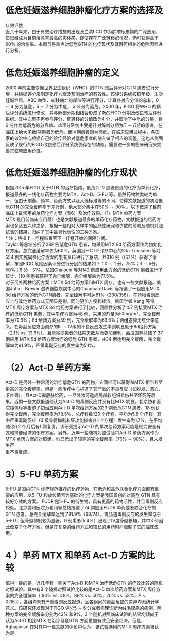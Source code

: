 # 低危妊娠滋养细胞肿瘤化疗方案的选择及  
疗效评估  
近几十年来，由于有效治疗措施的出现及血清hCG 作为肿瘤标志物的广泛应用，它已经成为目前治愈率最高的实体瘤，即便存在广泛转移的情况，仍可获得高于$90\%$ 的治愈率。本章节将重点对低危GTN 的化疗现状及其耐药相关的危险因素进行分析。  
#  低危妊娠滋养细胞肿瘤的定义  
2000 年前主要依据世界卫生组织（WHO）的GTN 预后评分对GTN 患者进行分层，并根据评分来制定化疗方案及预测治疗的有效性。该评分系统按照年龄、末次妊娠性质、ABO 血型、转移病灶的部位等进行评分，计算各对应分值的总和，$0\sim4$ 分为低危，$5\sim7$ 分为中危，$\geqslant8$ 分为高危。2000 年，FIGO 将WHO 的预后评分系统进行修改，并与解剖分期相结合形成了新的FIGO 分期及改良预后评分系统。其中血型不再参与评分，肝转移的分值改为4 分，并取消了中危的分层，将6 分作为低高危的分界值。此评分系统主要是针对解剖分期为$\Pi\sim\Pi$期的患者，在临床上绝大多数Ⅰ期患者为低危，而Ⅳ期患者则为高危。在临床应用过程中，各国家的诊治中心根据自己的诊疗经验对低危患者的纳入做了相应的调整，这也从侧面反映了现行的FIGO 改良预后评分系统仍存在的缺陷，需要进一步的临床研究来完善其临床应用价值。  
#  低危妊娠滋养细胞肿瘤的化疗现状  
根据2015 年FIGO 关于GTN 的治疗指南，低危GTN 患者首选的化疗为单药化疗，报道最多的一线化疗药物主要为MTX、Act-D、5-FU 等。虽然药物种类较为单一，但由于剂量、频率、给药方式以及入选标准等的不同，使得文献报道的初治低危GTN 的完全缓解率千差万别，绝大部分集中在$50\%\sim90\%.$。以下概述了目前临床上最常用的单药化疗方案（表6）及治疗效果。（1）MTX 单药方案  
MTX 是目前临床应用最广也是文献报道最多的单药化疗药物，文献报道的给药方案也多达五六种之多，根据一些相对大样本的回顾性研究和少数的前瞻及随机对照试验的结果，归纳了其中最具代表性的三种方案。  
\*   注：特指上一疗程结束至下一疗程开始的间隔时间。  
Taylor 等总结分析了289 例低危GTN 患者，均采用MTX 8d 给药方案作为初始化疗方案，总完全缓解率仅为$60\%$。英国另一GTD 诊疗中心的Sita-Lumsden 等对554 例实施同样化疗方案的患者资料进行了总结，共316 例（$(57\%$）获得了缓解，按照FIGO 危险因素评分进行分层的结果如下：$0\sim1$ 分，$75\%$；$3\sim5$分，$50\%$；6 分，$31\%$。法国Chalouhi 等对142 例应用此方案的低危GTN 患者进行了统计，110 例患者获得了完全缓解，完全缓解率为$77.5\%$。  
对于另外两种给药方案：MTX 5d 给药方案和MTX 周疗，也有一些文献报道。美国John I. Brewer 滋养细胞疾病中心的Chapman-Davis 等报道了一组应用MTX 5d 给药方案的低危GTN患者，完全缓解率可达$81\%$（290/358），在药物毒副反应上与其他给药方式无明显差别，同时更加方便和经济。韩国学者 Kang 等将MTX 周疗方案与MTX 8d 给药方案进行了比较，回顾性分析了107 例接受MTX 治疗的低危GTN 患者，其中周疗方案为48 例，采用的剂量为$50\mathrm{mg/m^{2}}$，完全缓解率为$70.8\%$；8d 给药方案为59 例，完全缓解率为$69.5\%$；两组差异无统计学意义。在毒副反应方面周疗的$\mathrm{III}\sim\mathrm{IV}$级的不良反应发生率则明显低于8d给药方案（$2.1\%$ vs. $13.6\%$），且能减少患者的住院天数从而更加便利。吕卫国等总结了 37  例应用 MTX 5d  给药方案治疗的低危 GTN 患者，共34 例达到完全缓解，完全缓解率为$91.9\%$，严重毒副反应的发生率为$5.1\%$。  
# （2）Act-D 单药方案  
Act-D 是另外一种常用的治疗低危GTN 的药物，它同样可以获得和MTX 相当甚至更高的完全缓解率，但是一些治疗中心报道了其严重的不良反应（如脱发、恶心、呕吐等），且Act-D需静脉给药，一旦外渗可造成局部软组织损伤甚至坏死等后果。近期一些文献报道则认为Act-D 的毒副反应并没有比MTX 明显。北京协和医院楼伟珍等报道了初治应用Act-D 单次给药方案的23 例低危GTN 患者，18 例获得完全缓解，完全缓解率为$78.5\%$，总疗程数120 个疗程，平均为5.8 个疗程，其中严重毒副反应（3 级骨髓抑制和肝功能损害各1 个疗程）发生率为$1.7\%$，在平均随诊6.2 个月后有1 例复发。该研究提示Act-D 的单次给药方案可能是较为安全有效和简便经济的化疗方案。另外，近年一些随机对照试验将Act-D 单药方案作为MTX 单药方案的对照组，均显示出了较高的完全缓解率（$70\%\sim90\%$），且未发生严  
重不良反应。  
# 3）5-FU 单药方案  
5-FU 是国内GTN 诊疗规范推荐的化疗药物，在低危和高危联合化疗方面都有重要的应用，以5-FU 和放线菌素为基础的化疗方案是我国首创的对高危 GTN  具有较好疗效的方案。 FUDR 是5-FU 的衍生物，具有更高的药物活性，并且毒副反应较低。北京协和医院万希润等总结报道了74 例应用FUDR 单药或者联合化疗的GTN 患者，总完全缓解率达到了$91.9\%$（68/74），胃肠道毒副反应的发生率低于5-FU，但骨髓抑制较为显著。9 例患者$(5.4\%$）出现了Ⅳ度骨髓移植，其中3 例因此改变了化疗方案，但是其复杂的给药方式和较长的用药时间限制了它的临床应用。  
# 4 ）单药 MTX  和单药 Act-D  方案的比较  
值得一提的是，近几年有一些关于Act-D 和MTX 治疗低危GTN 的疗效比较的随机对照试验。其中有3 个随机对照试验比较的是Act-D 单次给药方案和MTX 周疗方案的完全缓解率（${.90\%}$ vs. $48\%$，$89\%$ vs. $50\%$，$70\%$ vs. $53\%$，$P<0.05\,)$），各组均未有严重毒副反应报道，且各组间的毒副反应的差异均无统计学意义。该研究还发现对于FIGO 评分$5\sim6$ 分或者病理诊断为绒毛膜癌的病例，两种方案的完全缓解率分别为$42\%$ 和$9\%$。3 个随机对照临床试验的结果均倾向于认为Act-D 相比MTX 在治疗低危GTN 方面更加有效且安全经济。但是，Aghajanian 在对其中一篇文献的评论中认为，该试验选用的MTX 周疗方案被认为是  